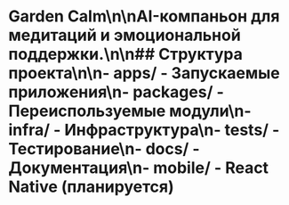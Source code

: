# Garden Calm\n\nAI-компаньон для медитаций и эмоциональной поддержки.\n\n## Структура проекта\n\n- apps/ - Запускаемые приложения\n- packages/ - Переиспользуемые модули\n- infra/ - Инфраструктура\n- tests/ - Тестирование\n- docs/ - Документация\n- mobile/ - React Native (планируется)
